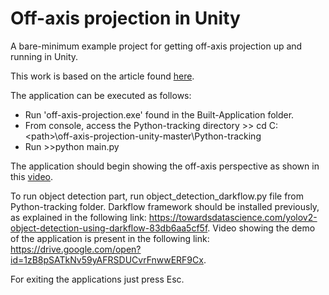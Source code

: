 # Off-axis projection in Unity

A bare-minimum example project for getting off-axis projection up and running in Unity.

This work is based on the article found [here](https://medium.com/@michel.brisis/off-axis-projection-in-unity-1572d826541e?source=friends_link&sk=1884d03651947a41cd553168714cbfb6).

The application can be executed as follows:

- Run 'off-axis-projection.exe' found in the Built-Application folder.
- From console, access the Python-tracking directory >> cd C:\<path>\off-axis-projection-unity-master\Python-tracking
- Run >>python main.py

The application should begin showing the off-axis perspective as shown in this [video](https://drive.google.com/file/d/11oc2YuKHkMvqdLqCBxBuSGJyH_6QfDcP/view?usp=sharing).

To run object detection part, run object_detection_darkflow.py file from Python-tracking folder. Darkflow framework should be installed previously, as explained in the following link: https://towardsdatascience.com/yolov2-object-detection-using-darkflow-83db6aa5cf5f. Video showing the demo of the application is present in the following link: https://drive.google.com/open?id=1zB8pSATkNv59yAFRSDUCvrFnwwERF9Cx.

For exiting the applications just press Esc.
